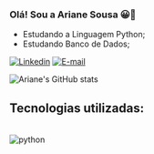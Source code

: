 ### Olá! Sou a Ariane Sousa 😀👋
- Estudando a Linguagem Python;
- Estudando Banco de Dados;

[![Linkedin](https://img.shields.io/badge/LinkedIn-0077B5?style=for-the-badge&logo=linkedin&logoColor=white)](https://www.linkedin.com/in/ariane-sousa77/)
[![E-mail](https://img.shields.io/badge/Gmail-D14836?style=for-the-badge&logo=gmail&logoColor=white)](mailto:ariane.crisousa@gmail.com)

![Ariane's GitHub stats](https://github-readme-stats.vercel.app/api?username=Ariane-Sousa&show_icons=true&theme=radical)


## Tecnologias utilizadas:

<div style="display: inline_block"><br/>
  <img align="center" alt="python" src="https://img.shields.io/badge/Python-3776AB?style=for-the-badge&logo=python&logoColor=white" />
